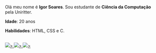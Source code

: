 <div>
  <p>Olá meu nome é <strong>Igor Soares</strong>. Sou estudante de <strong>Ciência da Computação</strong> pela Uniritter. </p>
  
  <p><strong>Idade</strong>: 20 anos</p>

  <p><strong>Habilidades</strong>: HTML, CSS e C. </p>

</div>
  
<br>

<a href="https://www.linkedin.com/in/igor-silva-0a7757216/" target="_blank">
  <img src="https://img.shields.io/badge/LinkedIn-1C1C1C?style=for-the-badge&logo=linkedin&logoColor=00FFFF" target="_blank">>
</a>

<a href="https://twitter.com/IgoorBVB" target="_blank">
  <img src="https://img.shields.io/badge/Twitter-1C1C1C?style=for-the-badge&logo=twitter&logoColor=00FFFF" target="_blank">>
</a>
  
<a href="https://www.instagram.com/igoorz_/" target="_blank">
  <img src="https://img.shields.io/badge/Instagram-1C1C1C?style=for-the-badge&logo=instagram&logoColor=00FFFF" target="_blank">>
</a>

